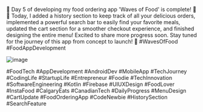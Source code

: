 🚀 Day 5 of developing my food ordering app 'Waves of Food' is complete! 🍔📱 Today, I added a history section to keep track of all your delicious orders, implemented a powerful search bar to easily find your favorite meals, updated the cart section for a smoother checkout experience, and finished designing the entire menu! Excited to share more progress soon. Stay tuned for the journey of this app from concept to launch! 🚀 #WavesOfFood #FoodAppDevelopment

![image](https://github.com/user-attachments/assets/2b77c1a3-09b0-43e8-af13-d22312949caa)


#FoodTech #AppDevelopment #AndroidDev #MobileApp #TechJourney #CodingLife #StartupLife #Entrepreneur #Foodie #TechInnovation #SoftwareEngineering #Kotlin #Firebase #UIUXDesign #FoodLover #InstaFood #CalgaryEats #CanadianTech #DailyProgress #MenuDesign #CartUpdate #FoodOrderingApp #CodeNewbie #HistorySection #SearchFeature
